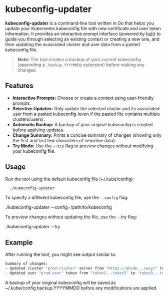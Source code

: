 # kubeconfig-updater

**kubeconfig-updater** is a command‑line tool written in Go that helps you update your Kubernetes kubeconfig file with new certificate and user token information. It provides an interactive prompt interface (powered by [huh](https://github.com/charmbracelet/huh/)) to guide you through selecting an existing context or creating a new one, and then updating the associated cluster and user data from a pasted kubeconfig file.

> **Note:** The tool creates a backup of your current kubeconfig (appending a `.backup.YYYYMMDD` extension) before making any changes.

## Features

- **Interactive Prompts:** Choose or create a context using user-friendly prompts.
- **Selective Updates:** Only update the selected cluster and its associated user from a pasted kubeconfig (even if the pasted file contains multiple clusters/users).
- **Automatic Backup:** A backup of your original kubeconfig is created before applying updates.
- **Change Summary:** Prints a concise summary of changes (showing only the first and last few characters of sensitive data).
- **Try Mode:** Use the `--try` flag to preview changes without modifying your kubeconfig file.

## Usage

Run the tool using the default kubeconfig file (~/.kube/config):

```bash
  ./kubeconfig-updater
```

To specify a different kubeconfig file, use the `--config` flag:

  ./kubeconfig-updater --config=/path/to/kubeconfig


To preview changes without updating the file, use the --try flag:

  ./kubeconfig-updater --try

## Example

After running the tool, you might see output similar to:

```bash
Summary of changes:
- Updated cluster "prod-cluster" server from "https://abcde...vwxyz" to "https://12345...67890"
- Updated user "prod-user" token from "token1...token2" to "token3...token4"
```

A backup of your original kubeconfig will be saved as ~/.kube/config.backup.YYYYMMDD before any modifications are applied.

